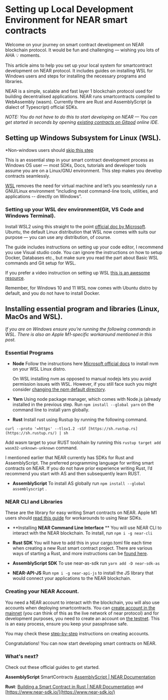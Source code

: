 # Setting up Local Development Environment for NEAR smart contracts

Welcome on your journey on smart contract development on NEAR blockchain protocol. It would be fun and challenging — wishing you lots of AHA 💡 moments. 

This article aims to help you set up your local system for smartcontract development on NEAR protocol. It includes guides on installing WSL for Windows users and steps for installing the necessary programs and libraries.

NEAR is a simple, scalable and fast layer 1 blockchain protocol used for building decentralised applications. NEAR runs smartcontracts compiled to WebAssembly (wasm).  Currently there are Rust and AssemblyScript (a dialect of Typescript) official SDKs.

*NOTE: You do not have to do this to start developing on NEAR — You can get started in seconds by opening [existing contracts on Gitpod](https://examples.near.org/) online IDE.*

## **Setting up Windows Subsystem for Linux (WSL).**

   *Non-windows users should [skip this step](#install-lib)

This is an essential step in your smart contract development process as Windows OS user — most SDKs, Docs, tutorials and developer tools assume you are on a Linux/GNU environment. This step makes you develop contracts seamlessly.

[WSL](https://docs.microsoft.com/en-us/windows/wsl/about)  removes the need for virtual machine and let’s you seamlessly run a GNU/Linux environment “including most command-line tools, utilities, and applications -- directly on Windows”. 

### **Setting up your WSL dev environment(Git, VS Code and Windows Terminal).**

Install WSL2 using this straight to the point [official doc by Microsoft](https://docs.microsoft.com/en-us/windows/wsl/setup/environment). Ubuntu, the default Linux distribution that WSL now comes with suits our purpose — you can use any distribution, of course. 

The guide includes instructions on setting up your code editor, I recommend you use Visual studio code. You can ignore the instructions on how to setup Docker, Databases etc., but make sure you read the part about Basic WSL commands and Git setup for WSL.

If you prefer a video instruction on setting up WSL [this is an awesome resource](https://www.youtube.com/watch?v=2TKh3aokgec).

Remember, for Windows 10 and 11 WSL now comes with Ubuntu distro by default, and you do not have to install Docker.

## **Installing essential program and libraries (Linux, MacOs and WSL).** <span id="install-lib"><span>

*If you are on Windows ensure you’re running the following commands in WSL. There is also an Apple M1-specific workaround mentioned in this post.*

### Essential Programs

- **Node**
Follow the instructions here  [Microsoft official docs](https://learn.microsoft.com/en-us/windows/dev-environment/javascript/nodejs-on-wsl#install-nvm-nodejs-and-npm) to install nvm on your WSL Linux distro.

   On WSL installing nvm as opposed to manual nodejs lets you avoid permission issues with WSL. However, if you still face such you might consider [changing the npm default directory](https://docs.npmjs.com/resolving-eacces-permissions-errors-when-installing-packages-globally#manually-change-npms-default-directory).

- **Yarn**
Using node package manager, which comes with Node.js (already installed in the previous step. Run `npm install --global yarn` on the command line to install yarn globally.

- **Rust**
Install rust using Rustup by running the following command.

 `curl --proto '=https' --tlsv1.2 -sSf [https://sh.rustup.rs](https://sh.rustup.rs/) | sh` 

   Add wasm target to your RUST toolchain by running this  `rustup target add wasm32-unknown-unknown` command.

   I mentioned earlier that  NEAR currently has SDKs for Rust and AssemblyScript. The preferred programming language for writing smart contracts on NEAR. If you do not have prior experience writing Rust, I’d recommend you start with AS and then subsequently learn RUST.

- **AssemblyScript**
To install AS globally run `npm install --global  assemblyscript` . 

### NEAR CLI and Libraries

These are the library for easy writing Smart contracts on NEAR.  Apple M1 users should [read this guide](https://docs.near.org/docs/faq/developer-faq#4-building-smart-contracts-on-apple-m1-arm64) for workarounds to using Near SDKs.
 
- **Installing **NEAR Command Line Interface** **
You will use NEAR CLI to interact with the NEAR blockchain. To install, run `npm i -g near-cli`

- **Rust SDK**
You will have to add this in your cargo.toml file each time when creating a new Rust smart contract project. There are various ways of starting a Rust, and more instructions can be [found here](https://www.near-sdk.io/).

- **AssemblyScript SDK**
To use near-as-sdk run `yarn add -D near-sdk-as` 

- **NEAR-API-JS**
Run `npm i -g near-api-js` to install the JS library that would connect your applications to the NEAR blockchain.

### Creating your NEAR Account.

You need a NEAR account to interact with the blockchain, you will also use accounts when deploying smartcontracts.
You can [create account in the mainnet](https://wallet.near.org/) (you can think of this as the live network of near protocol) and for development purposes, you need to create an account on [the testnet](https://wallet.testnet.near.org/). This is an easy process, ensure you keep your passphrase safe.

You may check these [step-by-step](https://docs.near.org/docs/develop/basics/create-account) instructions on creating accounts.

Congratulations! You can now start developing smart contracts on NEAR. 

### What's next?

Check out these official guides to get started.

**AssemblyScript** SmartContracts [AssemblyScript | NEAR Documentation](https://docs.near.org/docs/develop/contracts/as/intro)

**Rust**:  [Building a Smart Contract in Rust | NEAR Documentation](https://docs.near.org/docs/develop/contracts/rust/intro) and [https://www.near-sdk.io/](https://www.near-sdk.io/)
